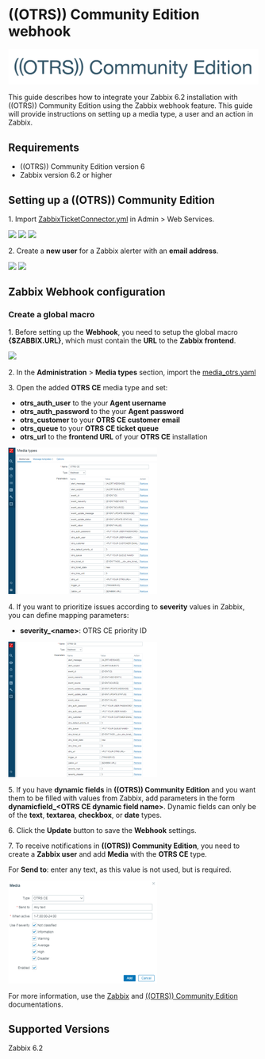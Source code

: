 
# ((OTRS)) Community Edition webhook
![](images/otrs_logo.png?raw=true)

This guide describes how to integrate your Zabbix 6.2 installation with ((OTRS)) Community Edition using the Zabbix webhook feature. This guide will provide instructions on setting up a media type, a user and an action in Zabbix.

## Requirements

- ((OTRS)) Community Edition version 6
- Zabbix version 6.2 or higher

## Setting up a ((OTRS)) Community Edition

1\. Import [ZabbixTicketConnector.yml](ZabbixTicketConnector.yml) in Admin > Web Services.

[![](images/thumb.01.png?raw=true)](images/01.png)
[![](images/thumb.02.png?raw=true)](images/02.png)
[![](images/thumb.03.png?raw=true)](images/03.png)

2\. Create a **new user** for a Zabbix alerter with an **email address**.

[![](images/thumb.04.png?raw=true)](images/04.png)
[![](images/thumb.05.png?raw=true)](images/05.png)

## Zabbix Webhook configuration

### Create a global macro

1\. Before setting up the **Webhook**, you need to setup the global macro **{$ZABBIX.URL}**, which must contain the **URL** to the **Zabbix frontend**.

[![](images/thumb.06.png?raw=true)](images/06.png)

2\. In the **Administration** > **Media types** section, import the [media_otrs.yaml](media_otrs.yaml)

3\. Open the added **OTRS CE** media type and set:

- **otrs_auth_user** to the your **Agent username**
- **otrs_auth_password** to the your **Agent password**
- **otrs_customer** to your **OTRS CE customer email**
- **otrs_queue** to your **OTRS CE ticket queue**
- **otrs_url** to the **frontend URL** of your **OTRS CE** installation

[![](images/thumb.07.png?raw=true)](images/07.png)

4\. If you want to prioritize issues according to **severity** values in Zabbix, you can define mapping parameters:

- **severity_\<name\>**: OTRS CE priority ID

[![](images/thumb.08.png?raw=true)](images/08.png)

5\. If you have **dynamic fields** in **((OTRS)) Community Edition** and you want them to be filled with values from Zabbix, add parameters in the form **dynamicfield_\<OTRS CE dynamic field name\>**. Dynamic fields can only be of the **text**, **textarea**, **checkbox**, or **date** types.

6\. Click the **Update** button to save the **Webhook** settings.

7\. To receive notifications in **((OTRS)) Community Edition**, you need to create a **Zabbix user** and add **Media** with the **OTRS CE** type.

For **Send to**: enter any text, as this value is not used, but is required.

[![](images/thumb.09.png?raw=true)](images/09.png)

For more information, use the [Zabbix](https://www.zabbix.com/documentation/6.2/manual/config/notifications) and [((OTRS)) Community Edition](https://doc.otrs.com) documentations.

## Supported Versions

Zabbix 6.2
